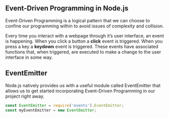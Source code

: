 ## Event-Driven Programming in Node.js
Event-Driven Programming is a logical pattern that we can choose to confine our programming within to avoid issues of complexity and collision.

Every time you interact with a webpage through it’s user interface, an event is happening. When you click a button a **click** event is triggered. When you press a key a **keydown** event is triggered. These events have associated functions that, when triggered, are executed to make a change to the user interface in some way.

## EventEmitter
Node.js natively provides us with a useful module called EventEmitter that allows us to get started incorporating Event-Driven Programming in our project right away.

```javascript
const EventEmitter = require('events').EventEmitter;
const myEventEmitter = new EventEmitter;
```
